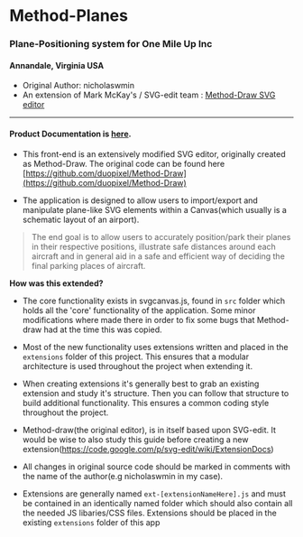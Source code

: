 # Method-Planes #
### Plane-Positioning system for One Mile Up Inc ###
#### Annandale, Virginia USA ####


- Original Author: nicholaswmin 
- An extension of Mark McKay's / SVG-edit team : [Method-Draw SVG editor](https://github.com/duopixel/Method-Draw)


------------------------------------------------------------------


#### Product Documentation is [here](http://method-planes.readthedocs.org/en/latest/). ####

- This front-end is an extensively modified SVG editor, originally created as Method-Draw. The original code can be found here [https://github.com/duopixel/Method-Draw](https://github.com/duopixel/Method-Draw)

- The application is designed to allow users to import/export and manipulate plane-like SVG elements within a Canvas(which usually is a schematic layout of an airport).

> The end goal is to allow users to accurately position/park their planes in their respective positions, illustrate safe distances around each aircraft and in general aid in a safe and efficient way of deciding the final parking places of aircraft.

**How was this extended?**


- The core functionality exists in svgcanvas.js, found in `src` folder which holds all the 'core' functionality of the application. Some minor modifications where made there in order to fix some bugs that Method-draw had at the time this was copied.

- Most of the new functionality uses extensions written and placed in the `extensions` folder of this project. This ensures that a modular architecture is used throughout the project when extending it.

- When creating extensions it's generally best to grab an existing extension and study it's structure. Then you can follow that structure to build additional functionality. This ensures a common coding style throughout the project.

- Method-draw(the original editor), is in itself based upon SVG-edit. It would be wise to also study this guide before creating a new extension(https://code.google.com/p/svg-edit/wiki/ExtensionDocs)

- All changes in original source code should be marked in comments with the name of the author(e.g nicholaswmin in my case).

- Extensions are generally named `ext-[extensionNameHere].js` and must be contained in an identically named folder which should also contain all the needed JS libaries/CSS files. Extensions should be placed in the existing `extensions` folder of this app

